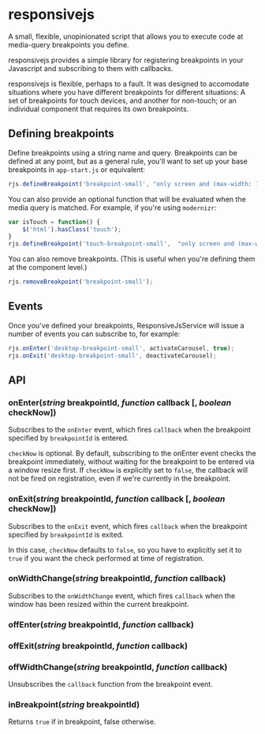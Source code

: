# responsivejs
A small, flexible, unopinionated script that allows you to execute code at media-query breakpoints you define. 

responsivejs provides a simple library for registering breakpoints in your Javascript and subscribing to them with callbacks.

responsivejs is flexible, perhaps to a fault. It was designed to accomodate situations where you have different breakpoints for different situations: A set of breakpoints for touch devices, and another for non-touch; or an individual component that requires its own breakpoints.

## Defining breakpoints

Define breakpoints using a string name and query. Breakpoints can be defined at any point, but as a general rule, you'll want to set up your base breakpoints in `app-start.js` or equivalent:

```javascript
rjs.defineBreakpoint('breakpoint-small', "only screen and (max-width: 767px)");
```

You can also provide an optional function that will be evaluated when the media query is matched. For example, if you're using `modernizr`:

```javascript
var isTouch = function() {
    $('html').hasClass('touch');
}
rjs.defineBreakpoint('touch-breakpoint-small',	"only screen and (max-width: 767px)", isTouch);
```

You can also remove breakpoints. (This is useful when you're defining them at the component level.)

```javascript
rjs.removeBreakpoint('breakpoint-small');
```

## Events
Once you've defined your breakpoints, ResponsiveJsService will issue a number of events you can subscribe to, for example:

```javascript
rjs.onEnter('desktop-breakpoint-small', activateCarousel, true);
rjs.onExit('desktop-breakpoint-small', deactivateCarousel);
```

## API

### onEnter(*string* breakpointId, *function* callback [, *boolean* checkNow]) 
Subscribes to the `onEnter` event, which fires `callback` when the breakpoint specified by `breakpointId` is entered. 

`checkNow` is optional. By default, subscribing to the onEnter event checks the breakpoint immediately, without waiting for the breakpoint to be entered via a window resize first. If `checkNow` is explicitly set to `false`, the callback will not be fired on registration, even if we're currently in the breakpoint.

### onExit(*string* breakpointId, *function* callback [, *boolean* checkNow]) 
Subscribes to the `onExit` event, which fires `callback` when the breakpoint specified by `breakpointId` is exited. 

In this case, `checkNow` defaults to `false`, so you have to explicitly set it to `true` if you want the check performed at time of registration.

### onWidthChange(*string* breakpointId, *function* callback) 
Subscribes to the `onWidthChange` event, which fires `callback` when the  window has been resized within the current breakpoint.

### offEnter(*string* breakpointId, *function* callback)
### offExit(*string* breakpointId, *function* callback)
### offWidthChange(*string* breakpointId, *function* callback)
Unsubscribes the `callback` function from the breakpoint event.


### inBreakpoint(*string* breakpointId)
Returns `true` if in breakpoint, false otherwise.
